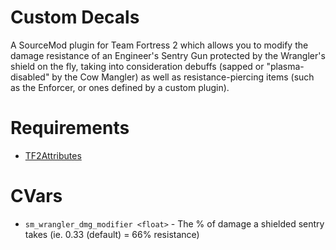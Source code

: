 # Custom Decals
A SourceMod plugin for Team Fortress 2 which allows you to modify the damage resistance of an Engineer's Sentry Gun protected by the Wrangler's shield on the fly, taking into consideration debuffs (sapped or "plasma-disabled" by the Cow Mangler) as well as resistance-piercing items (such as the Enforcer, or ones defined by a custom plugin).

# Requirements
- [TF2Attributes](https://github.com/FlaminSarge/tf2attributes)

# CVars
- `sm_wrangler_dmg_modifier <float>` - The % of damage a shielded sentry takes (ie. 0.33 (default) = 66% resistance)
